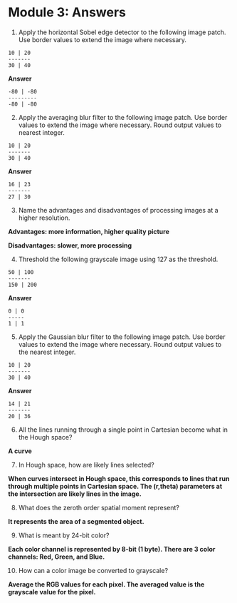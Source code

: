 # Module 3: Answers

1. Apply the horizontal Sobel edge detector to the following image patch.  Use border values to
   extend the image where necessary.

```
10 | 20
-------
30 | 40
```

**Answer**

```
-80 | -80
---------
-80 | -80
```

2. Apply the averaging blur filter to the following image patch.  Use border values to extend the image where necessary.  Round output values to nearest integer.

```
10 | 20
-------
30 | 40
```

**Answer**

```
16 | 23
-------
27 | 30
```

3. Name the advantages and disadvantages of processing images at a higher resolution.

  **Advantages:  more information, higher quality picture**

  **Disadvantages:  slower, more processing**

4. Threshold the following grayscale image using 127 as the threshold.

```
50 | 100
-------
150 | 200
```

**Answer**

```
0 | 0
-----
1 | 1
```

5. Apply the Gaussian blur filter to the following image patch.  Use border values to extend
   the image where necessary.  Round output values to the nearest integer.

```
10 | 20
-------
30 | 40
```

**Answer**

```
14 | 21
-------
20 | 36
```

6. All the lines running through a single point in Cartesian become what in the Hough space?

  **A curve**

7. In Hough space, how are likely lines selected?

  **When curves intersect in Hough space, this corresponds to lines that run through multiple
  points in Cartesian space.  The (r,theta) parameters at the intersection are likely lines in
  the image.**

8. What does the zeroth order spatial moment represent?

  **It represents the area of a segmented object.**

9. What is meant by 24-bit color?

  **Each color channel is represented by 8-bit (1 byte).  There are 3 color channels: Red, Green, and Blue.**

10. How can a color image be converted to grayscale?

  **Average the RGB values for each pixel.  The averaged value is the grayscale value for the pixel.**
